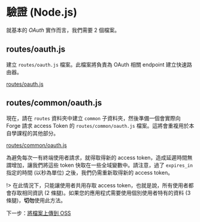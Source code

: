 # 驗證 (Node.js)

就基本的 *OAuth* 實作而言，我們需要 2 個檔案。

## routes/oauth.js

建立 `routes/oauth.js` 檔案。此檔案將負責為 OAuth 相關 endpoint 建立快速路由器。

[routes/oauth.js](_snippets/viewmodels/node/routes/oauth.js ':include :type=code javascript')

## routes/common/oauth.js

現在，請在 `routes` 資料夾中建立 `common` 子資料夾，然後準備一個會實際向 Forge 請求 access Token 的 `routes/common/oauth.js` 檔案。這將會重複用於本自學課程的其他部分。

[routes/common/oauth.js](_snippets/viewmodels/node/routes/common/oauth.js ':include :type=code javascript')

為避免每次一有終端使用者請求，就得取得新的 access token，造成延遲時間無謂增加，讓我們將這些 token 快取在一些全域變數中。請注意，過了 `expires_in` 指定的時間 (以秒為單位) 之後，我們仍需重新取得新的 access token。

!> 在此情況下，只能讓使用者共用存取 access token，也就是說，所有使用者都會存取相同資訊 (2 條腿)。如果您的應用程式需要使用個別使用者特有的資料 (3 條腿)，**切勿**使用此方法。

下一步：[將檔案上傳到 OSS](/zh-TW/datamanagement/oss/)